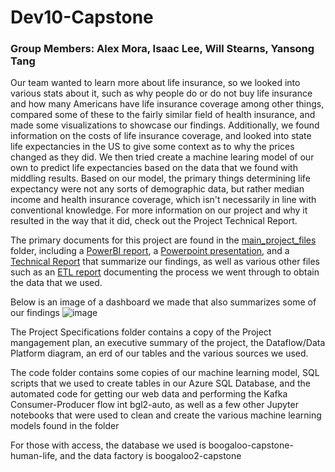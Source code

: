 # Dev10-Capstone

### Group Members: Alex Mora, Isaac Lee, Will Stearns, Yansong Tang

Our team wanted to learn more about life insurance, so we looked into various stats about it, such as why people do or do not buy life insurance and how many Americans have life insurance coverage among other things, compared some of these to the fairly similar field of health insurance, and made some visualizations to showcase our findings. Additionally, we found information on the costs of life insurance coverage, and looked into state life expectancies in the US to give some context as to why the prices changed as they did. We then tried create a machine learing model of our own to predict life expectancies based on the data that we found with middling results. Based on our model, the primary things determining life expectancy were not any sorts of demographic data, but rather median income and health insurance coverage, which isn't necessarily in line with conventional knowledge. For more information on our project and why it resulted in the way that it did, check out the Project Technical Report.  



The primary documents for this project are found in the [main_project_files](main_project_files) folder, including a [PowerBI report](main_project_files/Boogaloo-Capstone-Visualizations.pbix), a [Powerpoint presentation](main_project_files/CapstonePresentationSlides.pdf), and a [Technical Report](main_project_files/ProjectTechnicalReport.pdf) that summarize our findings, as well as various other files such as an [ETL report](main_project_files/RepeatableETLReport.pdf) documenting the process we went through to obtain the data that we used.

Below is an image of a dashboard we made that also summarizes some of our findings
![image](https://user-images.githubusercontent.com/96456679/170578859-d6a43ecc-0165-4cc2-848e-857497a04ad0.png)

The Project Specifications folder contains a copy of the Project mangagement plan, an executive summary of the project, the Dataflow/Data Platform diagram, an erd of our tables and the various sources we used.

The code folder contains some copies of our machine learning model, SQL scripts that we used to create tables in our Azure SQL Database, and the automated code for getting our web data and performing the Kafka Consumer-Producer flow int bgl2-auto, as well as a few other Jupyter notebooks that were used to clean and create the various machine learning models found in the folder

For those with access, the database we used is boogaloo-capstone-human-life, and the data factory is boogaloo2-capstone

